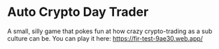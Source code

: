 # Auto Crypto Day Trader

A small, silly game that pokes fun at how crazy crypto-trading as a sub culture can be. You can play it here: https://fir-test-9ae30.web.app/
